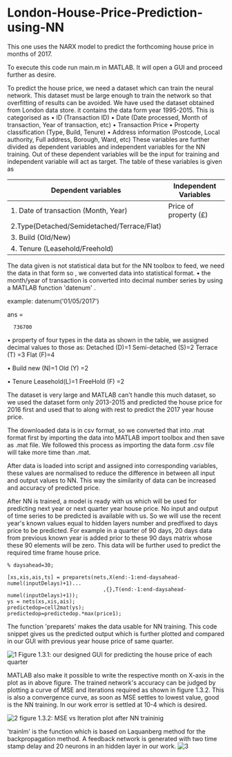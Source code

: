 # London-House-Price-Prediction-using-NN
This one uses the NARX model to predict the forthcoming house price in months of 2017.

To execute this code run main.m in MATLAB. It will open a GUI and proceed further as desire.

To predict the house price, we need a dataset which can train the neural network. This dataset must be large enough to train the network so that overfitting of results can be avoided. We have used the dataset obtained from London data store. it contains the data form year 1995-2015. This is categorised as
•	ID (Transaction ID)
•	Date (Date processed, Month of transaction, Year of transaction, etc)
•	Transaction Price
•	Property classification (Type, Build, Tenure)
•	Address information (Postcode, Local authority, Full address, Borough, Ward, etc)
These variables are further divided as dependent variables and independent variables for the NN training. Out of these dependent variables will be the input for training and independent variable will act as target. The table of these variables is given as

|Dependent variables	|Independent Variables|
-----------------------|---------------------
|1. Date of transaction (Month, Year)|Price of property (£)|
|2.Type(Detached/Semidetached/Terrace/Flat)| |
|3. Build (Old/New) | |
|4. Tenure (Leasehold/Freehold)	| |

The data given is not statistical data but for the NN toolbox to feed, we need the data in that form so , we converted data into statistical format. 
•	the month/year of transaction is converted into decimal number series by using a MATLAB function 'datenum' .

example: datenum('01/05/2017')

ans =

      736700
•	property of four types in the data as shown in the table, we assigned decimal values to those as:
	Detached (D)=1
	Semi-detached (S)=2
	Terrace (T) =3
	Flat (F)=4

•	Build
	new (N)=1
	Old (Y) =2

•	Tenure
	Leasehold(L)=1
	FreeHold (F) =2

The dataset is very large and MATLAB can't handle this much dataset, so we used the dataset form only 2013-2015 and predicted the house price for 2016 first and used that to along with rest to predict the 2017 year house price.

The downloaded data is in csv format, so we converted that into .mat format first by importing the data into MATLAB import toolbox and then save as .mat file. We followed this process as importing the data form .csv file will take more time than .mat. 

After data is loaded into script and  assigned into corresponding variables, these values are normalised to reduce the difference in between all input and output values to NN. This way the similarity of data can be increased and accuracy of predicted price. 

After NN is trained, a model is ready with us which will be used for predicting next year or next quarter year house price. No input and output of time series to be predicted is available with us. So we will use the recent year's known values equal to hidden layers number and predfixed to days price to be predicted. For example in a quarter of 90 days, 20 days data from previous known year is added prior to these 90 days matrix whose these 90 elements will be zero. This data will be further used to predict the required time frame house price.

```
% daysahead=30;
 
[xs,xis,ais,ts] = preparets(nets,X(end:-1:end-daysahead-numel(inputDelays)+1)...
                               ,{},T(end:-1:end-daysahead-numel(inputDelays)+1));
ys = nets(xs,xis,ais);
predictedop=cell2mat(ys);
predictedop=predictedop.*max(price1);
```

The function 'preparets' makes the data usable for NN training. This code snippet gives us the predicted output which is further plotted and compared in our GUI with previous year house price of same quarter.

![1](https://user-images.githubusercontent.com/11607018/38652282-ea9b429c-3e22-11e8-8136-2674c8cf62ff.png)
Figure 1.3.1: our designed GUI for predicting the house price of each quarter

MATLAB also make it possible to write the respective month on X-axis in the plot as in above figure. The trained network's accuracy can be judged by plotting a curve of MSE and iterations required as shown in figure 1.3.2. This is also a convergence curve, as soon as MSE settles to lowest value, good is the NN training. In our work error is settled at 10-4 which is desired.

![2](https://user-images.githubusercontent.com/11607018/38652288-f56a753a-3e22-11e8-855e-40250458c630.png)
figure 1.3.2: MSE vs Iteration plot after NN traininig

'trainlm' is the function which is based on Laquanberg method for the backpropagation method. A feedback network is generated with two time stamp delay and 20 neurons in an hidden layer in our work. 
![3](https://user-images.githubusercontent.com/11607018/38652291-f5b76232-3e22-11e8-8bd1-aee9e6eed296.png)
